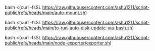 bash <(curl -fsSL https://raw.githubusercontent.com/ashu1211/script-public/refs/heads/main/auto-mount.sh)

bash <(curl -fsSL https://raw.githubusercontent.com/ashu1211/script-public/refs/heads/main/to-run-auto-disk-update-via-bash.sh)


bash <(curl -fsSL https://raw.githubusercontent.com/ashu1211/script-public/refs/heads/main/node-exporter/exporter.sh)


